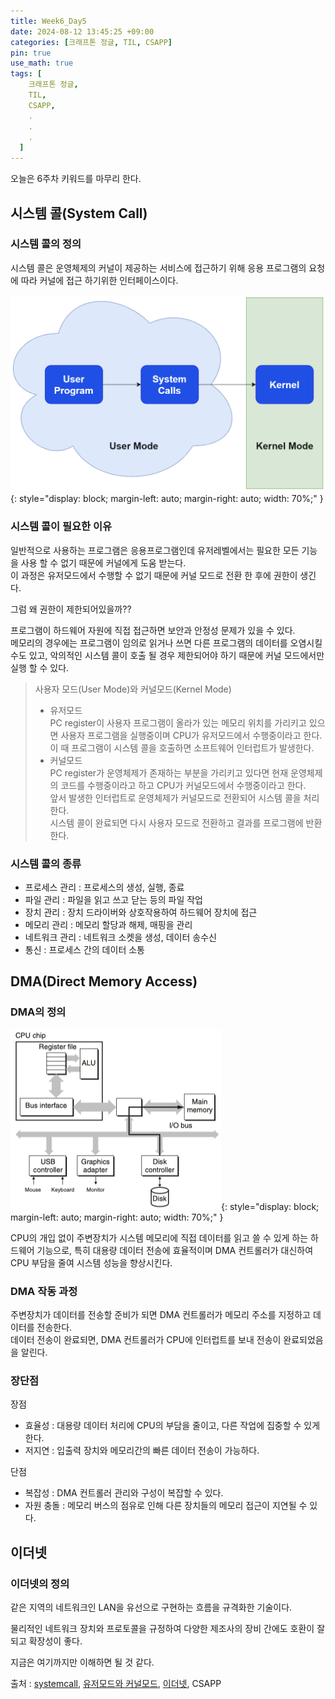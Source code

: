 ```yaml
---
title: Week6_Day5
date: 2024-08-12 13:45:25 +09:00
categories: [크래프톤 정글, TIL, CSAPP]
pin: true
use_math: true
tags: [
    크래프톤 정글,
    TIL,
    CSAPP,
    .
    .
    .
  ]
---
```


오늘은 6주차 키워드를 마무리 한다.

## 시스템 콜(System Call)

### 시스템 콜의 정의

시스템 콜은 운영체제의 커널이 제공하는 서비스에 접근하기 위해 응용 프로그램의 요청에 따라 커널에 접근 하기위한 인터페이스이다.

![systemcall](../../assets/img/post_img/20240812/systemcall.png){: style="display: block; margin-left: auto; margin-right: auto; width: 70%;" }

### 시스템 콜이 필요한 이유

일반적으로 사용하는 프로그램은 응용프로그램인데 유저레벨에서는 필요한 모든 기능을 사용 할 수 없기 때문에 커널에게 도움 받는다.  
이 과정은 유저모드에서 수행할 수 없기 때문에 커널 모드로 전환 한 후에 권한이 생긴다.

그럼 왜 권한이 제한되어있을까??

프로그램이 하드웨어 자원에 직접 접근하면 보안과 안정성 문제가 있을 수 있다.  
메모리의 경우에는 프로그램이 임의로 읽거나 쓰면 다른 프로그램의 데이터를 오염시킬 수도 있고, 악의적인 시스템 콜이 호출 될 경우 제한되어야 하기 때문에 커널 모드에서만 실행 할 수 있다.

> 사용자 모드(User Mode)와 커널모드(Kernel Mode)
>
> - 유저모드  
>   PC register이 사용자 프로그램이 올라가 있는 메모리 위치를 가리키고 있으면 사용자 프로그램을 실행중이며 CPU가 유저모드에서 수행중이라고 한다.  
>   이 때 프로그램이 시스템 콜을 호출하면 소프트웨어 인터럽트가 발생한다.
> - 커널모드  
>   PC register가 운영체제가 존재하는 부분을 가리키고 있다면 현재 운영체제의 코드를 수행중이라고 하고 CPU가 커널모드에서 수행중이라고 한다.  
>   앞서 발생한 인터럽트로 운영체제가 커널모드로 전환되어 시스템 콜을 처리한다.  
>   시스템 콜이 완료되면 다시 사용자 모드로 전환하고 결과를 프로그램에 반환한다.

### 시스템 콜의 종류

- 프로세스 관리 : 프로세스의 생성, 실행, 종료
- 파일 관리 : 파일을 읽고 쓰고 닫는 등의 파일 작업
- 장치 관리 : 장치 드라이버와 상호작용하여 하드웨어 장치에 접근
- 메모리 관리 : 메모리 할당과 해제, 매핑을 관리
- 네트워크 관리 : 네트워크 소켓을 생성, 데이터 송수신
- 통신 : 프로세스 간의 데이터 소통

## DMA(Direct Memory Access)

### DMA의 정의

![DMA](../../assets/img/post_img/20240812/DMA.png){: style="display: block; margin-left: auto; margin-right: auto; width: 70%;" }

CPU의 개입 없이 주변장치가 시스템 메모리에 직접 데이터를 읽고 쓸 수 있게 하는 하드웨어 기능으로, 특히 대용량 데이터 전송에 효율적이며 DMA 컨트롤러가 대신하여 CPU 부담을 줄여 시스템 성능을 향상시킨다.

### DMA 작동 과정

주변장치가 데이터를 전송할 준비가 되면 DMA 컨트롤러가 메모리 주소를 지정하고 데이터를 전송한다.  
데이터 전송이 완료되면, DMA 컨트롤러가 CPU에 인터럽트를 보내 전송이 완료되었음을 알린다.

### 장단점

장점

- 효율성 : 대용량 데이터 처리에 CPU의 부담을 줄이고, 다른 작업에 집중할 수 있게 한다.
- 저지연 : 입출력 장치와 메모리간의 빠른 데이터 전송이 가능하다.

단점

- 복잡성 : DMA 컨트롤러 관리와 구성이 복잡할 수 있다.
- 자원 충돌 : 메모리 버스의 점유로 인해 다른 장치들의 메모리 접근이 지연될 수 있다.

## 이더넷

### 이더넷의 정의

같은 지역의 네트워크인 LAN을 유선으로 구현하는 흐름을 규격화한 기술이다.

물리적인 네트워크 장치와 프로토콜을 규정하여 다양한 제조사의 장비 간에도 호환이 잘 되고 확장성이 좋다.

지금은 여기까지만 이해하면 될 것 같다.

출처 : [systemcall](https://www.baeldung.com/cs/system-call-vs-system-interrupt), [유저모드와 커널모드](https://velog.io/@nnnyeong/OS-%EC%8B%9C%EC%8A%A4%ED%85%9C-%EC%BD%9C-System-Call), [이더넷](https://brunch.co.kr/@swimjiy/49), CSAPP
